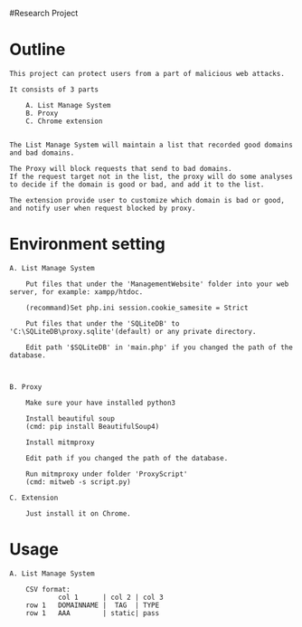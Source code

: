 #Research Project

# Outline

    This project can protect users from a part of malicious web attacks.
    
    It consists of 3 parts

        A. List Manage System
        B. Proxy
        C. Chrome extension
        
        
    The List Manage System will maintain a list that recorded good domains and bad domains.

    The Proxy will block requests that send to bad domains.
    If the request target not in the list, the proxy will do some analyses to decide if the domain is good or bad, and add it to the list.

    The extension provide user to customize which domain is bad or good, and notify user when request blocked by proxy.

# Environment setting

    A. List Manage System

        Put files that under the 'ManagementWebsite' folder into your web server, for example: xampp/htdoc.

        (recommand)Set php.ini session.cookie_samesite = Strict

        Put files that under the 'SQLiteDB' to 'C:\SQLiteDB\proxy.sqlite'(default) or any private directory.

        Edit path '$SQLiteDB' in 'main.php' if you changed the path of the database.

        

    B. Proxy

        Make sure your have installed python3

        Install beautiful soup
        (cmd: pip install BeautifulSoup4)

        Install mitmproxy

        Edit path if you changed the path of the database.

        Run mitmproxy under folder 'ProxyScript'
        (cmd: mitweb -s script.py)

    C. Extension

        Just install it on Chrome.

# Usage

    A. List Manage System

        CSV format: 
                col 1      | col 2 | col 3
        row 1   DOMAINNAME |  TAG  | TYPE
        row 1   AAA        | static| pass

